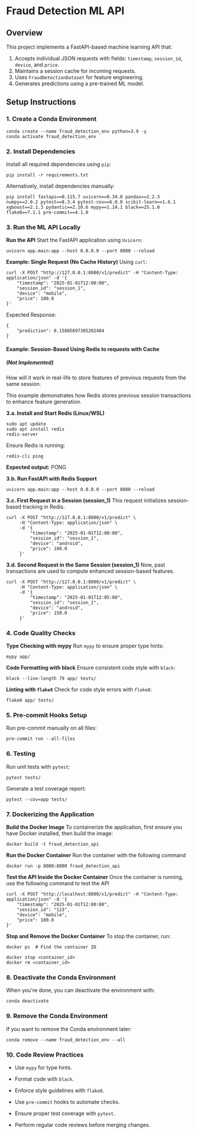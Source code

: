 # Fraud Detection ML API

## Overview
This project implements a FastAPI-based machine learning API that:
1. Accepts individual JSON requests with fields: `timestamp`, `session_id`, `device`, and `price`.
2. Maintains a session cache for incoming requests.
3. Uses `FraudDetectionDataset` for feature engineering.
4. Generates predictions using a pre-trained ML model.

## Setup Instructions

### 1. Create a Conda Environment

```
conda create --name fraud_detection_env python=3.9 -y
conda activate fraud_detection_env
```

### 2. Install Dependencies

Install all required dependencies using `pip`:
```
pip install -r requirements.txt
```

Alternatively, install dependencies manually:
```
pip install fastapi==0.115.7 uvicorn==0.34.0 pandas==2.2.3 numpy==2.0.2 pytest==8.3.4 pytest-cov==6.0.0 scikit-learn==1.6.1 xgboost==2.1.3 pydantic==2.10.6 mypy==1.14.1 black==25.1.0 flake8==7.1.1 pre-commit==4.1.0
```

### 3. Run the ML API Locally

**Run the API**
Start the FastAPI application using `Uvicorn`:
```
uvicorn app.main:app --host 0.0.0.0 --port 8000 --reload
```


**Example: Single Request (No Cache History)**
Using `curl`:
```
curl -X POST "http://127.0.0.1:8000/v1/predict" -H "Content-Type: application/json" -d '{
    "timestamp": "2025-01-01T12:00:00",
    "session_id": "session_1",
    "device": "mobile",
    "price": 100.0
}'
```

Expected Response:
```
{
    "prediction": 0.15885697305202484
}
```

#### Example: Session-Based Using Redis to requests with Cache 
##### (Not Implemented)

How will it work in real-life to store features of previous requests from the same
session.

This example demonstrates how Redis stores previous session transactions to enhance feature generation.

**3.a. Install and Start Redis (Linux/WSL)**
```
sudo apt update
sudo apt install redis
redis-server
```
Ensure Redis is running:
```
redis-cli ping
```
**Expected output:** PONG

**3.b. Run FastAPI with Redis Support**
```
uvicorn app.main:app --host 0.0.0.0 --port 8000 --reload
```

**3.c. First Request in a Session (session_1)**
This request initializes session-based tracking in Redis.
```
curl -X POST "http://127.0.0.1:8000/v1/predict" \
     -H "Content-Type: application/json" \
     -d '{
         "timestamp": "2025-01-01T12:00:00",
         "session_id": "session_1",
         "device": "android",
         "price": 100.0
     }'
```

**3.d. Second Request in the Same Session (session_1)**
Now, past transactions are used to compute enhanced session-based features.
```
curl -X POST "http://127.0.0.1:8000/v1/predict" \
     -H "Content-Type: application/json" \
     -d '{
         "timestamp": "2025-01-01T12:05:00",
         "session_id": "session_1",
         "device": "android",
         "price": 150.0
     }'
```

### 4. Code Quality Checks

**Type Checking with mypy**
Run `mypy` to ensure proper type hints:
```
mypy app/
```

**Code Formatting with black**
Ensure consistent code style with `black`:
```
black --line-length 79 app/ tests/
```

**Linting with `flake8`**
Check for code style errors with `flake8`:
```
flake8 app/ tests/
```

### 5. Pre-commit Hooks Setup

Run pre-commit manually on all files:
```
pre-commit run --all-files
```

### 6. Testing

Run unit tests with `pytest`:
```
pytest tests/
```
Generate a test coverage report:
```
pytest --cov=app tests/
```

### 7. Dockerizing the Application

**Build the Docker Image**
To containerize the application, first ensure you have Docker installed, then build the image:
```
docker build -t fraud_detection_api
```
**Run the Docker Container**
Run the container with the following command
```
docker run -p 8000:8000 fraud_detection_api
```

**Test the API Inside the Docker Container**
Once the container is running, use the following command to test the API
```
curl -X POST "http://localhost:8000/v1/predict" -H "Content-Type: application/json" -d '{
    "timestamp": "2025-01-01T12:00:00",
    "session_id": "123",
    "device": "mobile",
    "price": 100.0
}'
```

**Stop and Remove the Docker Container**
To stop the container, run:
```
docker ps  # Find the container ID

docker stop <container_id>
docker rm <container_id>
```

### 8. Deactivate the Conda Environment
When you're done, you can deactivate the environment with:

```
conda deactivate
```

### 9. Remove the Conda Environment
If you want to remove the Conda environment later:

```
conda remove --name fraud_detection_env --all
```

### 10. Code Review Practices

- Use `mypy` for type hints.

- Format code with `black`.

- Enforce style guidelines with `flake8`.

- Use `pre-commit` hooks to automate checks.

- Ensure proper test coverage with `pytest`.

- Perform regular code reviews before merging changes.